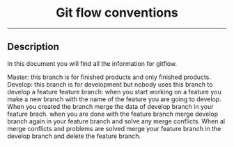 <div id="toc" align="center">
  <ul style="list-style: none">
    <summary>
      <h1>Git flow conventions</h1>
    </summary>
  </ul>
</div>

---

## Description
In this document you will find all the information for gitflow.

Master: this branch is for finished products and only finished products.
Develop: this branch is for development but nobody uses this branch to develop a feature
feature branch: when you start working on a feature you make a new branch with the name of the feature you are going to develop. When you created the branch merge the data of develop branch in your feature brach. when you are done with the feature branch merge develop branch again in your feature branch and solve any merge conflicts. When al merge conflicts and problems are solved merge your feature branch in the develop branch and delete the feature branch. 
